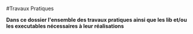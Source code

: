 #Travaux Pratiques 

**Dans ce dossier l'ensemble des travaux pratiques ainsi que les lib et/ou les executables nécessaires à leur réalisations**
